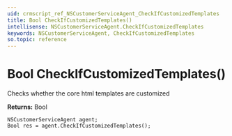 ```yaml
---
uid: crmscript_ref_NSCustomerServiceAgent_CheckIfCustomizedTemplates
title: Bool CheckIfCustomizedTemplates()
intellisense: NSCustomerServiceAgent.CheckIfCustomizedTemplates
keywords: NSCustomerServiceAgent, CheckIfCustomizedTemplates
so.topic: reference
---
```


# Bool CheckIfCustomizedTemplates()

Checks whether the core html templates are customized

**Returns:** Bool

```crmscript
NSCustomerServiceAgent agent;
Bool res = agent.CheckIfCustomizedTemplates();
```

